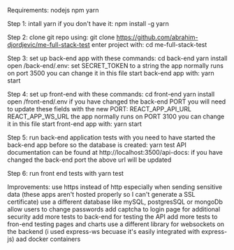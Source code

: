 Requirements:
    nodejs
    npm
    yarn

Step 1:
    intall yarn if you don't have it: npm install -g yarn

Step 2:
    clone git repo using: git clone https://github.com/abrahim-djordjevic/me-full-stack-test
    enter project with: cd me-full-stack-test

Step 3:
    set up back-end app with these commands:
        cd back-end
        yarn install
    open /back-end/.env:
        set SECRET_TOKEN to a string
        the app normally runs on port 3500 you can change it in this file
    start back-end app with: 
        yarn start

Step 4:
    set up front-end with these commands:
        cd front-end
        yarn install
    open /front-end/.env
        if you have changed the back-end PORT you will need to update these fields with the new PORT:
            REACT_APP_API_URL
            REACT_APP_WS_URL
        the app normally runs on PORT 3100 you can change it in this file
    start front-end app with:
        yarn start

Step 5:
    run back-end application tests with you need to have started the back-end app before so the database is created:
        yarn test
    API documentation can be found at http://localhost:3500/api-docs:
        if you have changed the back-end port the above url will be updated

Step 6:
    run front end tests with yarn test

Improvements:
    use https instead of http especially when sending sensitive data (these apps aren't hosted properly so I can't generate a SSL certificate)
    use a different database like mySQL, postgresSQL or mongoDb
    allow users to change passwords
    add captcha to login page for additional security
    add more tests to back-end for testing the API
    add more tests to fron-end testing pages and charts
    use a different library for websockets on the backend (i used express-ws becuase it's easily integrated with express-js)
    aad docker containers
